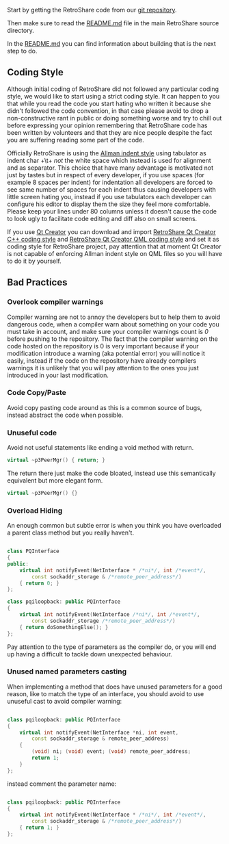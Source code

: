 Start by getting the RetroShare code from our [git repository](https://github.com/RetroShare/RetroShare).

Then make sure to read the [README.md](https://github.com/RetroShare/RetroShare/blob/master/README.md) file in the main RetroShare source directory.

In the [README.md](https://github.com/RetroShare/RetroShare/blob/master/README.md) you can find information about building that is the next step to do.


## Coding Style

Although initial coding of RetroShare did not followed any particular coding 
style, we would like to start using a strict coding style. It can happen to you 
that while you read the code you start hating who written it because she didn't
followed the code convention, in that case please avoid to drop a
non-constructive rant in public or doing something worse and try to chill out
before expressing your opinion remembering that RetroShare code has been 
written by volunteers and that they are nice people despite the fact you are
suffering reading some part of the code.

Officially RetroShare is using the [Allman indent style](http://en.wikipedia.org/wiki/Indent_style#Allman_style) 
using tabulator as indent char +\t+ *not* the white space which instead is used 
for alignment and as separator. This choice that have many advantage 
is motivated not just by tastes but in respect of every developer, if 
you use spaces (for example 8 spaces per indent) for indentation all 
developers are forced to see same number of spaces for each indent thus 
causing developers with little screen hating you, instead if you use 
tabulators each developer can configure his editor to display them 
the size they feel more comfortable. Please keep your lines under 80 
columns unless it doesn't cause the code to 
look ugly to facilitate code editing and diff also on small screens.

If you use [Qt Creator](https://en.wikipedia.org/wiki/Qt_Creator) you can
download and import
[RetroShare Qt Creator C++ coding style](Qt_Creator_RetroShare_Cxx_coding_style.xml)
and
[RetroShare Qt Creator QML coding style](Qt_Creator_RetroShare_QML_coding_style.xml)
and set it as coding style for RetroShare project, pay attention that at moment
Qt Creator is not capable of enforcing Allman indent style on QML files so you
will have to do it by yourself.


## Bad Practices

### Overlook compiler warnings

Compiler warning are not to annoy the developers but to help them to avoid dangerous code, when a compiler warn about something on your code you must take in account, and make sure your compiler warnings count is *0* before pushing to the repository. The fact that the compiler warning on the code hosted on the repository is 0 is very important because if your modification introduce a warning (aka potential error) you will notice it easily, instead if the code on the repository have already compilers warnings it is unlikely that you will pay attention to the ones you just introduced in your last modification.


### Code Copy/Paste

Avoid copy pasting code around as this is a common source of bugs, instead
abstract the code when possible.


### Unuseful code 

Avoid not useful statements like ending a void method with return.

```cpp
virtual ~p3PeerMgr() { return; }
```

The return there just make the code bloated, instead use this semantically
equivalent but more elegant form.

```cpp
virtual ~p3PeerMgr() {}
```

### Overload Hiding

An enough common but subtle error is when you think you have overloaded a
parent class method but you really haven't.

```cpp

class PQInterface
{
public:
	virtual int notifyEvent(NetInterface * /*ni*/, int /*event*/,
	    const sockaddr_storage & /*remote_peer_address*/)
	{ return 0; }
};

class pqiloopback: public PQInterface
{
	virtual int notifyEvent(NetInterface /*ni*/, int /*event*/,
	    const sockaddr_storage /*remote_peer_address*/)
	{ return doSomethingElse(); }
};

```

Pay attention to the type of parameters as the compiler do, or you will end up
having a difficult to tackle down unexpected behaviour.

### Unused named parameters casting

When implementing a method that does have unused parameters for a good reason,
like to match the type of an interface, you should avoid to use unuseful cast
to avoid compiler warning:

```cpp

class pqiloopback: public PQInterface
{
	virtual int notifyEvent(NetInterface *ni, int event,
	    const sockaddr_storage & remote_peer_address)
	{
		(void) ni; (void) event; (void) remote_peer_address;
		return 1;
	}
};

```

instead comment the parameter name:

```cpp

class pqiloopback: public PQInterface
{
	virtual int notifyEvent(NetInterface * /*ni*/, int /*event*/,
	    const sockaddr_storage & /*remote_peer_address*/)
	{ return 1; }
};

```
